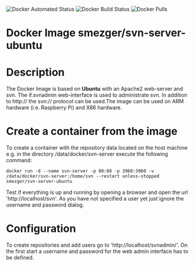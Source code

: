 ![Docker Automated Status](https://img.shields.io/docker/cloud/automated/smezger/svn-server-ubuntu.svg?style=for-the-badge&logo=Docker) ![Docker Build Status](https://img.shields.io/docker/cloud/build/smezger/svn-server-ubuntu.svg?style=for-the-badge&logo=Docker)
![Docker Pulls](https://img.shields.io/docker/pulls/smezger/svn-server-ubuntu.svg?style=for-the-badge&logo=Docker)
# Docker Image smezger/svn-server-ubuntu


# Description
The Docker Image is based on **Ubuntu** with an Apache2 web-server and svn. The if.svnadmin web-interface is used to administrate svn. In addition to http:// the svn:// protocol can be used.The image can be used on ARM hardware (i.e. Raspberry Pi) and X86 hardware.

# Create a container from the image
To create a container with the repository data located on the host machine e.g. in the directory /data/docker/svn-server execute the following command:
```
docker run -d --name svn-server -p 80:80 -p 3960:3960 -v /data/docker/svn-server:/home/svn --restart unless-stopped smezger/svn-server-ubuntu
```
Test if everything is up and running by opening a browser and open the url 'http://localhost/svn'. As you have not specified a user yet just ignore the username and password dialog.

# Configuration
To create repositories and add users go to 'http://localhost/svnadmin/'. On the first start a username and password for the web admin interface has to be defined. 
